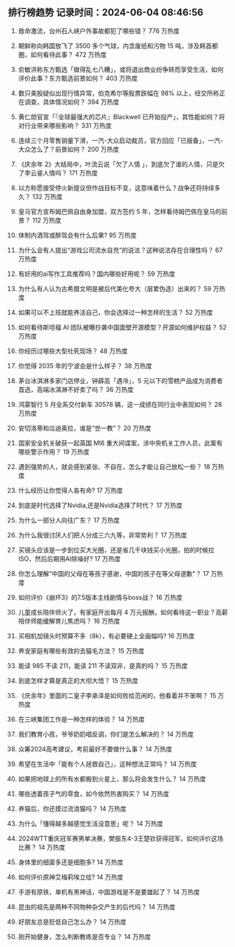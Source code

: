 
## 排行榜趋势 记录时间：2024-06-04 08:46:56
  
  1. 致命激流，台州石人峡户外事故都犯了哪些错？ 776 万热度
    
  2. 朝鲜称向韩国放飞了 3500 多个气球，内含废纸和污物 15 吨，涉及韩首都圈，如何看待此事？ 472 万热度
    
  3. 俞敏洪称东方甄选「做得乱七八糟」，或将退出商业纷争转而享受生活，如何评价此事？东方甄选前景如何？ 403 万热度
    
  4. 数只美股疑似出现行情异常，伯克希尔等股票跌幅在 98% 以上，纽交所称正在调查，具体情况如何？ 394 万热度
    
  5. 黄仁勋官宣「『全球最强大的芯片』Blackwell 已开始投产」，其性能如何？将对行业带来哪些影响？ 331 万热度
    
  6. 连续三个月零售销量下滑，一汽-大众启动裁员，官方回应「已报备」，一汽-大众怎么了？前景如何？ 200 万热度
    
  7. 《庆余年 2》大结局中，叶流云说「欠了人情 」，到底欠了谁的人情，只是欠了李云睿人情吗？ 171 万热度
    
  8. 以方称愿接受停火新提议但作战目标不变，这意味着什么？战争还将持续多久？ 132 万热度
    
  9. 皇马官方宣布姆巴佩自由身加盟，双方签约 5 年，怎样看待姆巴佩在皇马的前景？ 112 万热度
    
  10. 体制内酒驾或醉驾会有什么后果? 95 万热度
    
  11. 为什么会有人提出“游戏公司流水自充”的说法？这种说法存在合理性吗？ 67 万热度
    
  12. 有好用的ai写作工具推荐吗？国内哪些好用呢？ 59 万热度
    
  13. 为什么有人认为古希腊文明是被后代美化夸大（层累伪造）出来的？ 59 万热度
    
  14. 如果可以不上班就能养活自己，你会选择过一种怎样的生活？ 52 万热度
    
  15. 如何看待斯坦福 AI 团队被曝抄袭中国面壁开源模型？开源如何维护权益？ 52 万热度
    
  16. 你经历过哪些大型社死现场？ 48 万热度
    
  17. 你觉得 2035 年的宁波会是什么样子？ 38 万热度
    
  18. 茅台冰淇淋多家门店停业，钟薛高「遇冷」，5 元以下的雪糕产品成为消费者首选，高端冰淇淋不好卖了吗？ 36 万热度
    
  19. 鸿蒙智行 5 月全系交付新车 30578 辆，这一成绩在同行业中表现如何？ 28 万热度
    
  20. 安切洛蒂和瓜迪奥拉，谁是“世一教”？ 20 万热度
    
  21. 国家安全机关破获一起英国 MI6 重大间谍案，涉中央机关工作人员，此案有哪些警示作用？ 19 万热度
    
  22. 遇到强势的人，就会感到紧张、不自在，怎么才能让自己放松一些？ 18 万热度
    
  23. 什么经历让你觉得人各有命? 17 万热度
    
  24. 到底是时代选择了Nvidia,还是Nvidia选择了时代？ 17 万热度
    
  25. 为什么一部分人向往广东？ 17 万热度
    
  26. 为什么我很讨厌人们把人分成三六九等，非常势利？ 17 万热度
    
  27. 买镜头应该是一步到位买大光圈，还是省几千块钱买小光圈，拍的时候拉ISO，然后后期用AI除噪好? 17 万热度
    
  28. 你怎么理解“中国的父母在等孩子感谢，中国的孩子在等父母道歉”？ 17 万热度
    
  29. 如何评价《崩坏3》的7.5版本主线剧情与boss战？ 16 万热度
    
  30. 儿童成长陪伴师火了，有家庭开出每月 4 万元报酬，如何看待这一职业？高薪陪伴师能缓解育儿焦虑吗？ 16 万热度
    
  31. 买相机加镜头时预算不多（8k），有必要硬上全画幅吗? 16 万热度
    
  32. 养宠家庭有哪些有效的去猫毛方法？ 15 万热度
    
  33. 能读 985 不读 211，能读 211 不读双非，是真的吗？ 15 万热度
    
  34. 到底怎样才算是真正的大彻大悟？ 15 万热度
    
  35. 《庆余年》里面的二皇子李承泽是如何败给范闲的，他看着并不笨啊？ 15 万热度
    
  36. 在三峡集团工作是一种怎样的体验？ 14 万热度
    
  37. 我们教育小孩，爷爷奶奶唱反调，你们是怎么解决的？ 14 万热度
    
  38. 众筹2024高考建议，考前最好不要做什么事？ 14 万热度
    
  39. 希望在生活中「能有个人拯救自己」，这种想法正常吗？ 14 万热度
    
  40. 如果把地球上的所有水都搬到火星上，那么将会发生什么？ 14 万热度
    
  41. 哪些透着孩子气的零食，如今依然热衷购买？ 14 万热度
    
  42. 养猫后，你还摸过流浪猫吗？ 14 万热度
    
  43. 为什么「懂得越多越感觉生活没意思」呢？ 14 万热度
    
  44. 2024WTT重庆冠军赛男单决赛，樊振东4-3王楚钦获得冠军，如何评价这场比赛？ 14 万热度
    
  45. 身体里的细菌多还是细胞多? 14 万热度
    
  46. 如何评价原神艾梅莉埃立绘? 14 万热度
    
  47. 手游有原铁，单机有黑神话，中国游戏是不是要雄起了？ 14 万热度
    
  48. 昆虫的祖先是两种不同物种杂交产生的后代吗？ 14 万热度
    
  49. 好朋友总是贬低自己怎么办？ 14 万热度
    
  50. 刚开始健身，怎么判断教练是否专业？ 14 万热度
    